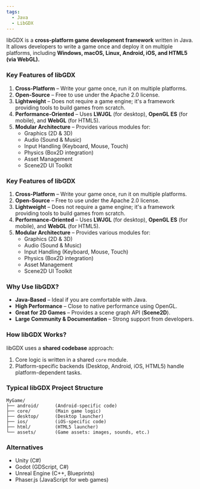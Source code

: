 ```yaml
---
tags:
  - Java
  - LibGDX
---
```

libGDX is a **cross-platform game development framework** written in Java. It allows developers to write a game once and deploy it on multiple platforms, including **Windows, macOS, Linux, Android, iOS, and HTML5 (via WebGL).**

### **Key Features of libGDX**

1. **Cross-Platform** – Write your game once, run it on multiple platforms.
2. **Open-Source** – Free to use under the Apache 2.0 license.
3. **Lightweight** – Does not require a game engine; it's a framework providing tools to build games from scratch.
4. **Performance-Oriented** – Uses **LWJGL** (for desktop), **OpenGL ES** (for mobile), and **WebGL** (for HTML5).
5. **Modular Architecture** – Provides various modules for:
    - Graphics (2D & 3D)
    - Audio (Sound & Music)
    - Input Handling (Keyboard, Mouse, Touch)
    - Physics (Box2D integration)
    - Asset Management
    - Scene2D UI Toolkit
### **Key Features of libGDX**

1. **Cross-Platform** – Write your game once, run it on multiple platforms.
2. **Open-Source** – Free to use under the Apache 2.0 license.
3. **Lightweight** – Does not require a game engine; it's a framework providing tools to build games from scratch.
4. **Performance-Oriented** – Uses **LWJGL** (for desktop), **OpenGL ES** (for mobile), and **WebGL** (for HTML5).
5. **Modular Architecture** – Provides various modules for:
    - Graphics (2D & 3D)
    - Audio (Sound & Music)
    - Input Handling (Keyboard, Mouse, Touch)
    - Physics (Box2D integration)
    - Asset Management
    - Scene2D UI Toolkit
### **Why Use libGDX?**

- **Java-Based** – Ideal if you are comfortable with Java.
- **High Performance** – Close to native performance using OpenGL.
- **Great for 2D Games** – Provides a scene graph API (**Scene2D**).
- **Large Community & Documentation** – Strong support from developers.

### **How libGDX Works?**

libGDX uses a **shared codebase** approach:
1. Core logic is written in a shared `core` module.
2. Platform-specific backends (Desktop, Android, iOS, HTML5) handle platform-dependent tasks.
### **Typical libGDX Project Structure**

```
MyGame/
├── android/      (Android-specific code)
├── core/         (Main game logic)
├── desktop/      (Desktop launcher)
├── ios/          (iOS-specific code)
├── html/         (HTML5 launcher)
└── assets/       (Game assets: images, sounds, etc.)
```
### **Alternatives**

- Unity (C#)
- Godot (GDScript, C#)
- Unreal Engine (C++, Blueprints)
- Phaser.js (JavaScript for web games)
